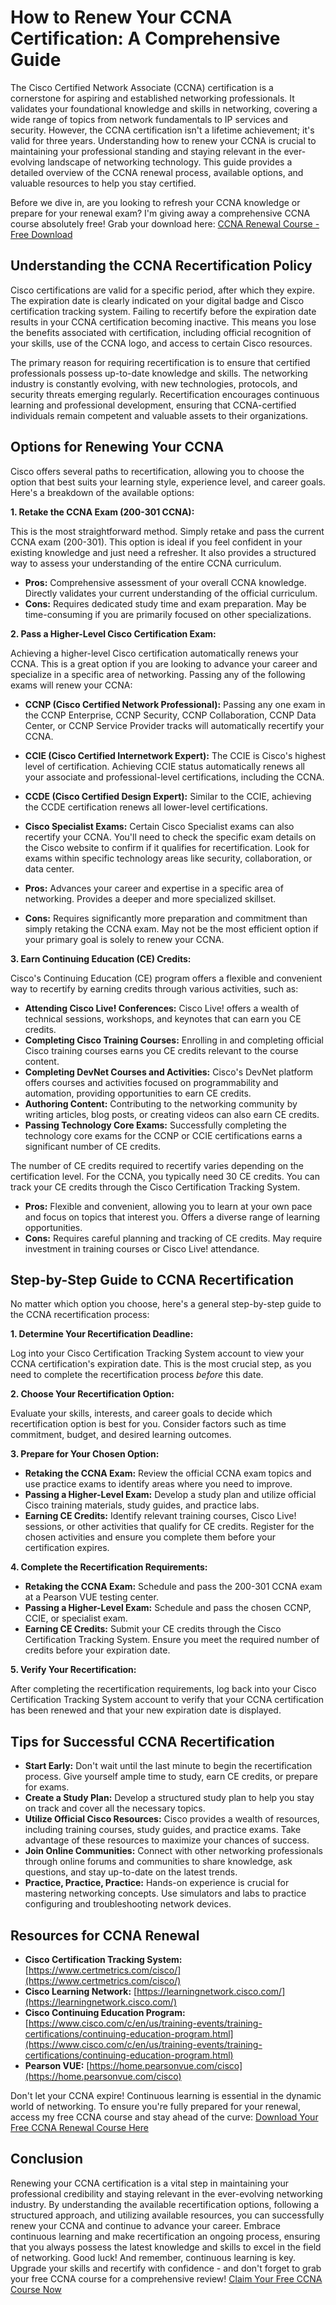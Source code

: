 # How to Renew Your CCNA Certification: A Comprehensive Guide

The Cisco Certified Network Associate (CCNA) certification is a cornerstone for aspiring and established networking professionals. It validates your foundational knowledge and skills in networking, covering a wide range of topics from network fundamentals to IP services and security. However, the CCNA certification isn't a lifetime achievement; it's valid for three years. Understanding how to renew your CCNA is crucial to maintaining your professional standing and staying relevant in the ever-evolving landscape of networking technology. This guide provides a detailed overview of the CCNA renewal process, available options, and valuable resources to help you stay certified.

Before we dive in, are you looking to refresh your CCNA knowledge or prepare for your renewal exam? I'm giving away a comprehensive CCNA course absolutely free! Grab your download here: [CCNA Renewal Course - Free Download](https://udemywork.com/how-to-renew-ccna)

## Understanding the CCNA Recertification Policy

Cisco certifications are valid for a specific period, after which they expire. The expiration date is clearly indicated on your digital badge and Cisco certification tracking system.  Failing to recertify before the expiration date results in your CCNA certification becoming inactive. This means you lose the benefits associated with certification, including official recognition of your skills, use of the CCNA logo, and access to certain Cisco resources.

The primary reason for requiring recertification is to ensure that certified professionals possess up-to-date knowledge and skills.  The networking industry is constantly evolving, with new technologies, protocols, and security threats emerging regularly. Recertification encourages continuous learning and professional development, ensuring that CCNA-certified individuals remain competent and valuable assets to their organizations.

## Options for Renewing Your CCNA

Cisco offers several paths to recertification, allowing you to choose the option that best suits your learning style, experience level, and career goals.  Here's a breakdown of the available options:

**1. Retake the CCNA Exam (200-301 CCNA):**

This is the most straightforward method.  Simply retake and pass the current CCNA exam (200-301). This option is ideal if you feel confident in your existing knowledge and just need a refresher.  It also provides a structured way to assess your understanding of the entire CCNA curriculum.

*   **Pros:** Comprehensive assessment of your overall CCNA knowledge.  Directly validates your current understanding of the official curriculum.
*   **Cons:** Requires dedicated study time and exam preparation. May be time-consuming if you are primarily focused on other specializations.

**2. Pass a Higher-Level Cisco Certification Exam:**

Achieving a higher-level Cisco certification automatically renews your CCNA.  This is a great option if you are looking to advance your career and specialize in a specific area of networking.  Passing any of the following exams will renew your CCNA:

*   **CCNP (Cisco Certified Network Professional):** Passing any one exam in the CCNP Enterprise, CCNP Security, CCNP Collaboration, CCNP Data Center, or CCNP Service Provider tracks will automatically recertify your CCNA.
*   **CCIE (Cisco Certified Internetwork Expert):** The CCIE is Cisco's highest level of certification.  Achieving CCIE status automatically renews all your associate and professional-level certifications, including the CCNA.
*   **CCDE (Cisco Certified Design Expert):** Similar to the CCIE, achieving the CCDE certification renews all lower-level certifications.
*   **Cisco Specialist Exams:** Certain Cisco Specialist exams can also recertify your CCNA. You'll need to check the specific exam details on the Cisco website to confirm if it qualifies for recertification. Look for exams within specific technology areas like security, collaboration, or data center.

*   **Pros:**  Advances your career and expertise in a specific area of networking. Provides a deeper and more specialized skillset.
*   **Cons:** Requires significantly more preparation and commitment than simply retaking the CCNA exam.  May not be the most efficient option if your primary goal is solely to renew your CCNA.

**3. Earn Continuing Education (CE) Credits:**

Cisco's Continuing Education (CE) program offers a flexible and convenient way to recertify by earning credits through various activities, such as:

*   **Attending Cisco Live! Conferences:** Cisco Live! offers a wealth of technical sessions, workshops, and keynotes that can earn you CE credits.
*   **Completing Cisco Training Courses:**  Enrolling in and completing official Cisco training courses earns you CE credits relevant to the course content.
*   **Completing DevNet Courses and Activities:** Cisco's DevNet platform offers courses and activities focused on programmability and automation, providing opportunities to earn CE credits.
*   **Authoring Content:** Contributing to the networking community by writing articles, blog posts, or creating videos can also earn CE credits.
*   **Passing Technology Core Exams:** Successfully completing the technology core exams for the CCNP or CCIE certifications earns a significant number of CE credits.

The number of CE credits required to recertify varies depending on the certification level.  For the CCNA, you typically need 30 CE credits. You can track your CE credits through the Cisco Certification Tracking System.

*   **Pros:** Flexible and convenient, allowing you to learn at your own pace and focus on topics that interest you. Offers a diverse range of learning opportunities.
*   **Cons:** Requires careful planning and tracking of CE credits.  May require investment in training courses or Cisco Live! attendance.

## Step-by-Step Guide to CCNA Recertification

No matter which option you choose, here's a general step-by-step guide to the CCNA recertification process:

**1. Determine Your Recertification Deadline:**

Log into your Cisco Certification Tracking System account to view your CCNA certification's expiration date.  This is the most crucial step, as you need to complete the recertification process *before* this date.

**2. Choose Your Recertification Option:**

Evaluate your skills, interests, and career goals to decide which recertification option is best for you. Consider factors such as time commitment, budget, and desired learning outcomes.

**3. Prepare for Your Chosen Option:**

*   **Retaking the CCNA Exam:**  Review the official CCNA exam topics and use practice exams to identify areas where you need to improve.
*   **Passing a Higher-Level Exam:**  Develop a study plan and utilize official Cisco training materials, study guides, and practice labs.
*   **Earning CE Credits:**  Identify relevant training courses, Cisco Live! sessions, or other activities that qualify for CE credits. Register for the chosen activities and ensure you complete them before your certification expires.

**4. Complete the Recertification Requirements:**

*   **Retaking the CCNA Exam:** Schedule and pass the 200-301 CCNA exam at a Pearson VUE testing center.
*   **Passing a Higher-Level Exam:** Schedule and pass the chosen CCNP, CCIE, or specialist exam.
*   **Earning CE Credits:**  Submit your CE credits through the Cisco Certification Tracking System. Ensure you meet the required number of credits before your expiration date.

**5. Verify Your Recertification:**

After completing the recertification requirements, log back into your Cisco Certification Tracking System account to verify that your CCNA certification has been renewed and that your new expiration date is displayed.

## Tips for Successful CCNA Recertification

*   **Start Early:** Don't wait until the last minute to begin the recertification process. Give yourself ample time to study, earn CE credits, or prepare for exams.
*   **Create a Study Plan:** Develop a structured study plan to help you stay on track and cover all the necessary topics.
*   **Utilize Official Cisco Resources:**  Cisco provides a wealth of resources, including training courses, study guides, and practice exams. Take advantage of these resources to maximize your chances of success.
*   **Join Online Communities:**  Connect with other networking professionals through online forums and communities to share knowledge, ask questions, and stay up-to-date on the latest trends.
*   **Practice, Practice, Practice:**  Hands-on experience is crucial for mastering networking concepts. Use simulators and labs to practice configuring and troubleshooting network devices.

## Resources for CCNA Renewal

*   **Cisco Certification Tracking System:**  [https://www.certmetrics.com/cisco/](https://www.certmetrics.com/cisco/)
*   **Cisco Learning Network:**  [https://learningnetwork.cisco.com/](https://learningnetwork.cisco.com/)
*   **Cisco Continuing Education Program:** [https://www.cisco.com/c/en/us/training-events/training-certifications/continuing-education-program.html](https://www.cisco.com/c/en/us/training-events/training-certifications/continuing-education-program.html)
*   **Pearson VUE:** [https://home.pearsonvue.com/cisco](https://home.pearsonvue.com/cisco)

Don't let your CCNA expire! Continuous learning is essential in the dynamic world of networking. To ensure you're fully prepared for your renewal, access my free CCNA course and stay ahead of the curve: [Download Your Free CCNA Renewal Course Here](https://udemywork.com/how-to-renew-ccna)

## Conclusion

Renewing your CCNA certification is a vital step in maintaining your professional credibility and staying relevant in the ever-evolving networking industry. By understanding the available recertification options, following a structured approach, and utilizing available resources, you can successfully renew your CCNA and continue to advance your career. Embrace continuous learning and make recertification an ongoing process, ensuring that you always possess the latest knowledge and skills to excel in the field of networking. Good luck! And remember, continuous learning is key. Upgrade your skills and recertify with confidence - and don't forget to grab your free CCNA course for a comprehensive review! [Claim Your Free CCNA Course Now](https://udemywork.com/how-to-renew-ccna)
